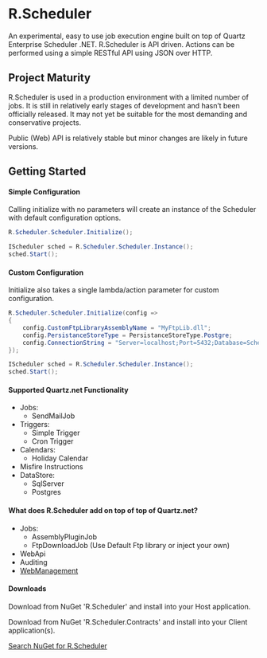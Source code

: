 # R.Scheduler
An experimental, easy to use job execution engine built on top of Quartz Enterprise Scheduler .NET. 
R.Scheduler is API driven. Actions can be performed using a simple RESTful API using JSON over HTTP.

## Project Maturity

R.Scheduler is used in a production environment with a limited number of jobs. It is still in relatively early stages of development and hasn’t been officially released. It may not yet be suitable for the most demanding and conservative projects.

Public (Web) API is relatively stable but minor changes are likely in future versions.

## Getting Started


#### Simple Configuration

Calling initialize with no parameters will create an instance of the Scheduler with default configuration options.

```c#
R.Scheduler.Scheduler.Initialize();

IScheduler sched = R.Scheduler.Scheduler.Instance();
sched.Start();
```

#### Custom Configuration

Initialize also takes a single lambda/action parameter for custom configuration.

```c#
R.Scheduler.Scheduler.Initialize(config =>
{
    config.CustomFtpLibraryAssemblyName = "MyFtpLib.dll";
    config.PersistanceStoreType = PersistanceStoreType.Postgre;
    config.ConnectionString = "Server=localhost;Port=5432;Database=Scheduler;User Id=xxx;Password=xxx;";
});

IScheduler sched = R.Scheduler.Scheduler.Instance();
sched.Start();
```


#### Supported Quartz.net Functionality

- Jobs: 
  - SendMailJob
- Triggers:
  - Simple Trigger
  - Cron Trigger
- Calendars:
  - Holiday Calendar
- Misfire Instructions
- DataStore:
  - SqlServer
  - Postgres

#### What does R.Scheduler add on top of top of Quartz.net?

- Jobs:
  - AssemblyPluginJob
  - FtpDownloadJob (Use Default Ftp library or inject your own)
- WebApi
- Auditing
- [WebManagement](https://github.com/R-Suite/R.Scheduler.Web)



#### Downloads

Download from NuGet 'R.Scheduler' and install into your Host application.

Download from NuGet 'R.Scheduler.Contracts' and install into your Client application(s).

[Search NuGet for R.Scheduler](http://nuget.org/packages?q=R.Scheduler)
